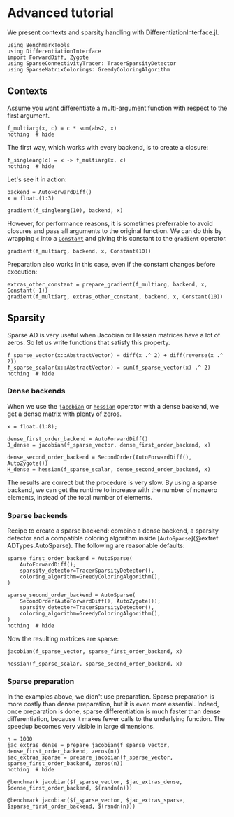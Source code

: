 # Advanced tutorial

We present contexts and sparsity handling with DifferentiationInterface.jl.

```@example tuto_advanced
using BenchmarkTools
using DifferentiationInterface
import ForwardDiff, Zygote
using SparseConnectivityTracer: TracerSparsityDetector
using SparseMatrixColorings: GreedyColoringAlgorithm
```

## Contexts

Assume you want differentiate a multi-argument function with respect to the first argument.

```@example tuto_advanced
f_multiarg(x, c) = c * sum(abs2, x)
nothing  # hide
```

The first way, which works with every backend, is to create a closure:

```@example tuto_advanced
f_singlearg(c) = x -> f_multiarg(x, c)
nothing  # hide
```

Let's see it in action:

```@example tuto_advanced
backend = AutoForwardDiff()
x = float.(1:3)

gradient(f_singlearg(10), backend, x)
```

However, for performance reasons, it is sometimes preferrable to avoid closures and pass all arguments to the original function.
We can do this by wrapping `c` into a [`Constant`](@ref) and giving this constant to the `gradient` operator.

```@example tuto_advanced
gradient(f_multiarg, backend, x, Constant(10))
```

Preparation also works in this case, even if the constant changes before execution:

```@example tuto_advanced
extras_other_constant = prepare_gradient(f_multiarg, backend, x, Constant(-1))
gradient(f_multiarg, extras_other_constant, backend, x, Constant(10))
```

## Sparsity

Sparse AD is very useful when Jacobian or Hessian matrices have a lot of zeros.
So let us write functions that satisfy this property.

```@example tuto_advanced
f_sparse_vector(x::AbstractVector) = diff(x .^ 2) + diff(reverse(x .^ 2))
f_sparse_scalar(x::AbstractVector) = sum(f_sparse_vector(x) .^ 2)
nothing  # hide
```

### Dense backends

When we use the [`jacobian`](@ref) or [`hessian`](@ref) operator with a dense backend, we get a dense matrix with plenty of zeros.

```@example tuto_advanced
x = float.(1:8);
```

```@example tuto_advanced
dense_first_order_backend = AutoForwardDiff()
J_dense = jacobian(f_sparse_vector, dense_first_order_backend, x)
```

```@example tuto_advanced
dense_second_order_backend = SecondOrder(AutoForwardDiff(), AutoZygote())
H_dense = hessian(f_sparse_scalar, dense_second_order_backend, x)
```

The results are correct but the procedure is very slow.
By using a sparse backend, we can get the runtime to increase with the number of nonzero elements, instead of the total number of elements.

### Sparse backends

Recipe to create a sparse backend: combine a dense backend, a sparsity detector and a compatible coloring algorithm inside [`AutoSparse`](@extref ADTypes.AutoSparse).
The following are reasonable defaults:

```@example tuto_advanced
sparse_first_order_backend = AutoSparse(
    AutoForwardDiff();
    sparsity_detector=TracerSparsityDetector(),
    coloring_algorithm=GreedyColoringAlgorithm(),
)

sparse_second_order_backend = AutoSparse(
    SecondOrder(AutoForwardDiff(), AutoZygote());
    sparsity_detector=TracerSparsityDetector(),
    coloring_algorithm=GreedyColoringAlgorithm(),
)
nothing  # hide
```

Now the resulting matrices are sparse:

```@example tuto_advanced
jacobian(f_sparse_vector, sparse_first_order_backend, x)
```

```@example tuto_advanced
hessian(f_sparse_scalar, sparse_second_order_backend, x)
```

### Sparse preparation

In the examples above, we didn't use preparation.
Sparse preparation is more costly than dense preparation, but it is even more essential.
Indeed, once preparation is done, sparse differentiation is much faster than dense differentiation, because it makes fewer calls to the underlying function.
The speedup becomes very visible in large dimensions.

```@example tuto_advanced
n = 1000
jac_extras_dense = prepare_jacobian(f_sparse_vector, dense_first_order_backend, zeros(n))
jac_extras_sparse = prepare_jacobian(f_sparse_vector, sparse_first_order_backend, zeros(n))
nothing  # hide
```

```@example tuto_advanced
@benchmark jacobian($f_sparse_vector, $jac_extras_dense, $dense_first_order_backend, $(randn(n)))
```

```@example tuto_advanced
@benchmark jacobian($f_sparse_vector, $jac_extras_sparse, $sparse_first_order_backend, $(randn(n)))
```
